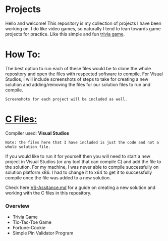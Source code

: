 # Projects
Hello and welcome! This repository is my collection of projects I have been working on. I do like video games, so naturally I tend to lean towards game projects for practice. Like this simple and fun [trivia game](https://github.com/aquaman48/Projects/blob/main/C%20Projects/Trivia_Game/Trivia-Game.md#trivia-game-).


# How To:

The best option to run each of these files would be to clone the whole repository and open the files with respected software to compile. For Visual Studios, I will include screenshots of steps to take for creating a new solution and adding/removing the files for our solution files to run and compile. 

`Screenshots for each project will be included as well.`

# [C Files:](https://github.com/aquaman48/Projects/tree/main/C%20Projects)

Compiler used: **Visual Studios**

`Note: the files here that I have included is just the code and not a whole solution file.` 

If you would like to run it for yourself then you will need to start a new project in Visual Studios (or any tool that can compile C) and add the file to the solution. For my machine, I was never able to compile successfully on solution platform x86. I had to change it to x64 to get it to successfully compile once the file was added to a new solution. 

Check here [VS-Assitance.md](https://github.com/aquaman48/Projects/blob/main/C%20Projects/VS-Assistance.md#microsoft-visual-studios-assistance) for a guide on creating a new solution and working with the C files in this repository. 


### Overview

- Trivia Game
- Tic-Tac-Toe Game
- Fortune-Cookie 
- Simple Pin Validator Program
